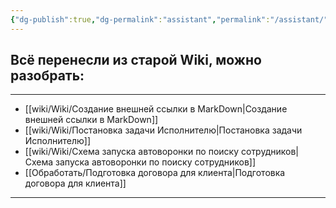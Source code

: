 ```yaml
---
{"dg-publish":true,"dg-permalink":"assistant","permalink":"/assistant/"}
---
```





## Всё перенесли из старой Wiki, можно разобрать:
---
- [[wiki/Wiki/Создание внешней ссылки в MarkDown\|Создание внешней ссылки в MarkDown]]
- [[wiki/Wiki/Постановка задачи Исполнителю\|Постановка задачи Исполнителю]]
- [[wiki/Wiki/Схема запуска автоворонки по поиску сотрудников\|Схема запуска автоворонки по поиску сотрудников]]
- [[Обработать/Подготовка договора для клиента\|Подготовка договора для клиента]]

---
